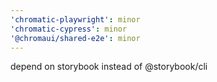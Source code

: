 ```yaml
---
'chromatic-playwright': minor
'chromatic-cypress': minor
'@chromaui/shared-e2e': minor
---
```


depend on storybook instead of @storybook/cli

